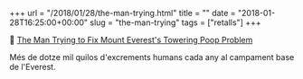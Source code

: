 +++
url = "/2018/01/28/the-man-trying.html"
title = ""
date = "2018-01-28T16:25:00+00:00"
slug = "the-man-trying"
tags = ["retalls"]
+++

📎 [The Man Trying to Fix Mount Everest's Towering Poop Problem](https://motherboard.vice.com/en_us/article/a3namk/the-man-trying-to-fix-mount-everests-towering-poop-problem)

Més de dotze mil quilos d'excrements humans cada any al campament base de l'Everest.

